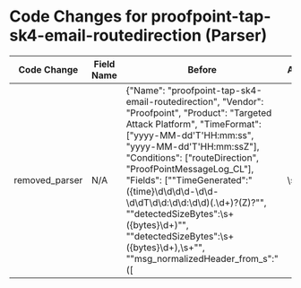 # Code Changes for proofpoint-tap-sk4-email-routedirection (Parser)

| Code Change | Field Name | Before | After |
|-------------|------------|--------|-------|
| removed_parser | N/A | {"Name": "proofpoint-tap-sk4-email-routedirection", "Vendor": "Proofpoint", "Product": "Targeted Attack Platform", "TimeFormat": ["yyyy-MM-dd'T'HH:mm:ss", "yyyy-MM-dd'T'HH:mm:ssZ"], "Conditions": ["routeDirection", "ProofPointMessageLog_CL"], "Fields": ["\"TimeGenerated\":\"({time}\d\d\d\d-\d\d-\d\dT\d\d:\d\d:\d\d)(\.\d+)?(Z)?\"", "\"detectedSizeBytes\":\s+({bytes}\d+)\"", "\"detectedSizeBytes\":\s+({bytes}\d+),\s+\"", "\"msg_normalizedHeader_from_s\":\"(\[|\s|\\|\")*[^\]]+?<({email_address}([A-Za-z0-9]+[!#$%&'+\/=?^_`~.\-])*[A-Za-z0-9]+@({email_domain}[^\]\s\"\\,;\|]+\.[^\]\s\"\\,;\|]+))>", "\"msg_normalizedHeader_from_s\":\"(\[|\s|\\|\")*({email_address}([A-Za-z0-9]+[!#$%&'+\/=?^_`~.\-])*[A-Za-z0-9]+@({email_domain}[^\]\s\"\\,;\|]+\.[^\]\s\"\\,;\|]+))\\\"", "\"envelope_from_s\":\"({email_address}([A-Za-z0-9]+[!#$%&'+\/=?^_`~.\-])*[A-Za-z0-9]+@({email_domain}[^\]\s\"\\,;\|]+\.[^\]\s\"\\,;\|]+))\"", "\"smtp\.mailfrom\": \"({email_address}([A-Za-z0-9]+[!#$%&'+\/=?^_`~.\-])*[A-Za-z0-9]+@({email_domain}[^\]\s\"\\,;\|]+\.[^\]\s\"\\,;\|]+))\"", "\"filter_verified_rcpts_s\":\"\[\s*\\*\"({email_recipients}.+?)\\*\"\s*\]\",", "\"filter_verified_rcpts_s\":\"\[[^\"]*\"({dest_email_address}([A-Za-z0-9]+[!#$%&'+\/=?^_`~.\-])*[A-Za-z0-9]+@({dest_email_domain}[^\]\s\"\\,;\|]+\.[^\]\s\"\\,;\|]+))[\s\\\"]+", "\"msg_header_subject_s\":\"\[\s*\\*\"({email_subject}[^\]]+?)\\*\"\s*\]\",\"", "\"filter_routeDirection_s\":\"({direction}[^\"]+)\"", "\"filter_disposition_s\":\"({result}[^\"]+)", "\"detectedName\":\s*\"({email_attachment}(?!text)[^\"]+)", "\"filter_isMsgReinjected_b\":[\s\"]*({is_consolidated}\w+)[\s\"]*,", "\"rule\":\s*\"({rule}[^\"]+)\"", "eventTime=({time}\d\d\d\d-\d\d-\d\dT\d\d:\d\d:\d\dZ)"], "DupFields": ["email_attachment->email_attachments"], "ParserVersion": "v1.0.0"} | N/A |